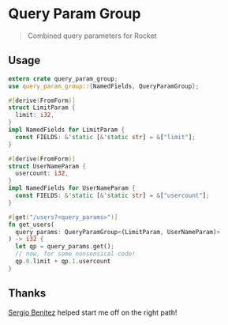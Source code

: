 # Query Param Group

> Combined query parameters for Rocket

## Usage

```rust
extern crate query_param_group;
use query_param_group::{NamedFields, QueryParamGroup};

#[derive(FromForm)]
struct LimitParam {
  limit: i32,
}
impl NamedFields for LimitParam {
  const FIELDS: &'static [&'static str] = &["limit"];
}

#[derive(FromForm)]
struct UserNameParam {
  usercount: i32,
}
impl NamedFields for UserNameParam {
  const FIELDS: &'static [&'static str] = &["usercount"];
}

#[get("/users?<query_params>")]
fn get_users(
  query_params: QueryParamGroup<(LimitParam, UserNameParam)>
) -> i32 {
  let qp = query_params.get();
  // now, for some nonsensical code!
  qp.0.limit + qp.1.usercount
}
```

## Thanks

[Sergio Benitez](github.com/SergioBenitez) helped start me off on the right path!